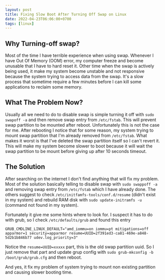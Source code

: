 ```yaml
---
layout: post
title: Fixing Slow Boot After Turning Off Swap on Linux
date: 2022-04-23T06:06:00+0700
tags: [linux]
---
```


## Why Turning-off swap?

Most of the time I have terrible experience when using swap. Whenever I have Out Of Memory (OOM) error, my computer freeze and become unusable that I have to hard reset it. Other time when the swap is actively being used, it make my system become unstable and not responsive because the system trying to access data from the swap. It's a slow process that sometime require a few minutes before I can kill some applications to reclaim some memory.

## What The Problem Now?

Usually all we need to do to disable swap is simple turning it off with `sudo swapoff -a` and then remove swap entry from `/etc/fstab`. This will prevent swap partition to be mounted after reboot. Unfortunately this is not the case for me. After rebooting I notice that for some reason, my system trying to mount swap partition that I'm already removed from `/etc/fstab`. What makes it worst is that I've deleted the swap partition itself so I can't revert it. This will make my system become slower to boot because it will wait the swap partition to be mount before giving up after 10 seconds timeout.

## The Solution

After searching on the internet I don't find anything that will fix my problem. Most of the solution basically telling to disable swap with `sudo swappoff -a` and removing swap entry from `/etc/fstab` which I have already done. The others suggest to check `/etc/initfamfs-tools/conf.d/resume` (didn't exist in my system) and rebuild RAM disk with `sudo update-initramfs -u` (command not found in my system).

Fortunately it give me some hints where to look for. I suspect it has to do with grub, so I check `/etc/defaults/grub` and found this entry

```shell
GRUB_CMDLINE_LINUX_DEFAULT="amd_iommu=on iommu=pt mitigations=off apparmor=1 security=apparmor resume=UUID=2f391ed3-ca81-469e-a848-5d2b1b846b77 udev.log_priority=3"
```

Notice the `resume=UUID=xxxxx` part, this is the old swap partition uuid. So I just remove that part and update grup config with `sudo grub-mkconfig -b /boot/grub/grub.cfg` and then reboot.

And yes, it fix my problem of system trying to mount non existing partition and causing slower booting time.
